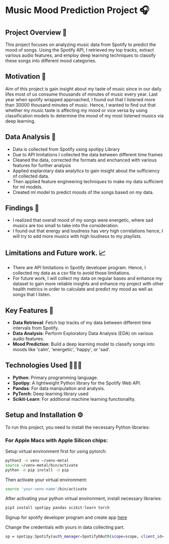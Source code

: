 # Music Mood Prediction Project 🎧

## Project Overview 🔎
This project focuses on analyzing music data from Spotify to predict the mood of songs. Using the Spotify API, I retrieved my top tracks, extract various audio features, and employ deep learning techniques to classify these songs into different mood categories.

## Motivation 🚀
Aim of this project is gain insight about my taste of music since in our daily lifes most of us consume thousands of minutes of music every year. Last year when spotify wrapped approached, I found out that I listened more than 30000 thousand minutes of music. Hence, I wanted to find out that whether my music taste is affecting my mood or vice versa by using classification models to determine the mood of my most listened musics via deep learning.

## Data Analysis 🧐
- Data is collected from Spotify using spotipy Library
- Due to API limitations I collected the data between different time frames
- Cleaned the data, corrected the formats and enchanced with various features for further analysis
- Applied explarotary data analytics to gain insight about the sufficiency of collected data.
- Then applied feature engineering techniques to make my data sufficient for ml models. 
- Created ml model to predict moods of the songs based on my data.

## Findings 🔮

- I realized that overall mood of my songs were energetic, where sad musics are too small to take into the consideration. 
- I found out that energy and loudness has very high correlations hence, I will try to add more musics with high loudness to my playlists.

## Limitations and Future work. 📈
- There are API limitations in Spotify developer program. Hence, I collected my data as a csv file to avoid those limitations.
- For future work, I will collect my data on regular bases and enhance my dataset to gain more reliable insights and enhance my project with other health metrics in order to calculate and predict my mood as well as songs that I listen. 

## Key Features 🔑
- **Data Retrieval**: Fetch top tracks of my data between different time intervals from Spotify.
- **Data Analysis**: Perform Exploratory Data Analysis (EDA) on various audio features.
- **Mood Prediction**: Build a deep learning model to classify songs into moods like 'calm', 'energetic', 'happy', or 'sad'.

## Technologies Used 🧑🏻‍💻
- **Python**: Primary programming language.
- **Spotipy**: A lightweight Python library for the Spotify Web API.
- **Pandas**: For data manipulation and analysis.
- **PyTorch**: Deep learning library used
- **Scikit-Learn**: For additional machine learning functionality.

## Setup and Installation ⚙️
To run this project, you need to install the necessary Python libraries:

### For Apple Macs with Apple Silicon chips:
Setup virtual environment first for using pytorch:
```bash
python3 -m venv ~/venv-metal
source ~/venv-metal/bin/activate
python -m pip install -U pip
```
Then activate your virtual environment:
```bash
source 'your-venv-name'/bin/activate
```
After activating your python virtual environment, install necessary libraries:
```bash
pip3 install spotipy pandas scikit-learn torch
```

Signup for spotify developer program and create app [here](https://developer.spotify.com)

Change the credentials with yours in data collecting part.
```bash
sp = spotipy.Spotify(auth_manager=SpotifyOAuth(scope=scope, client_id='your-client-id', client_secret='your-client-secret', redirect_uri='http://localhost/'))
```
